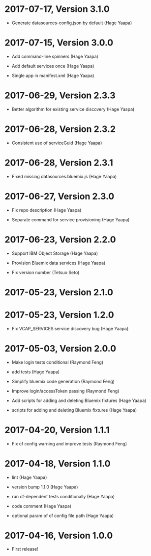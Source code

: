 2017-07-17, Version 3.1.0
=========================

 * Generate datasources-config.json by default (Hage Yaapa)


2017-07-15, Version 3.0.0
=========================

 * Add command-line spinners (Hage Yaapa)

 * Add default services once (Hage Yaapa)

 * Single app in manifest.xml (Hage Yaapa)


2017-06-29, Version 2.3.3
=========================

 * Better algorithm for existing service discovery (Hage Yaapa)


2017-06-28, Version 2.3.2
=========================

 * Consistent use of serviceGuid (Hage Yaapa)


2017-06-28, Version 2.3.1
=========================

 * Fixed missing datasources.bluemix.js (Hage Yaapa)


2017-06-27, Version 2.3.0
=========================

 * Fix repo description (Hage Yaapa)

 * Separate command for service provisioning (Hage Yaapa)


2017-06-23, Version 2.2.0
=========================

 * Support IBM Object Storage (Hage Yaapa)

 * Provision Bluemix data services (Hage Yaapa)

 * Fix version number (Tetsuo Seto)


2017-05-23, Version 2.1.0
=========================



2017-05-23, Version 1.2.0
=========================

 * Fix VCAP_SERVICES service discovery bug (Hage Yaapa)


2017-05-03, Version 2.0.0
=========================

 * Make login tests conditional (Raymond Feng)

 * add tests (Hage Yaapa)

 * Simplify bluemix code generation (Raymond Feng)

 * Improve login/accessToken passing (Raymond Feng)

 * Add scripts for adding and deleting Bluemix fixtures (Hage Yaapa)

 * scripts for adding and deleting Bluemix fixtures (Hage Yaapa)


2017-04-20, Version 1.1.1
=========================

 * Fix cf config warning and improve tests (Raymond Feng)


2017-04-18, Version 1.1.0
=========================

 * lint (Hage Yaapa)

 * version bump 1.1.0 (Hage Yaapa)

 * run cf-dependent tests conditionally (Hage Yaapa)

 * code comment (Hage Yaapa)

 * optional param of cf config file path (Hage Yaapa)


2017-04-16, Version 1.0.0
=========================

 * First release!
